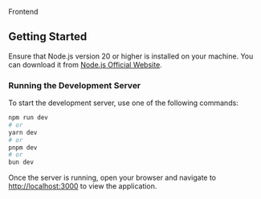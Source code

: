 Frontend
## Getting Started

Ensure that Node.js version 20 or higher is installed on your machine. You can download it from [Node.js Official Website](https://nodejs.org/).

### Running the Development Server

To start the development server, use one of the following commands:

```bash
npm run dev
# or
yarn dev
# or
pnpm dev
# or
bun dev
```

Once the server is running, open your browser and navigate to [http://localhost:3000](http://localhost:3000) to view the application.
